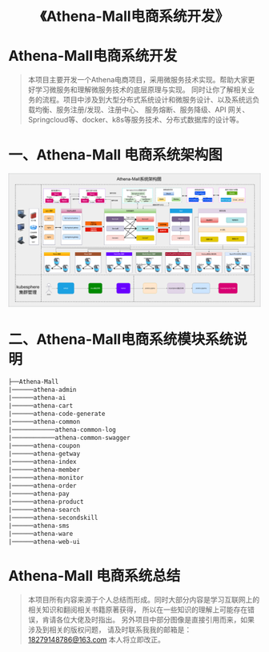 # <h1 align="center">《Athena-Mall电商系统开发》</h1>

# Athena-Mall电商系统开发

> 本项目主要开发一个Athena电商项目，采用微服务技术实现。帮助大家更好学习微服务和理解微服务技术的底层原理与实现。
> 同时让你了解相关业务的流程。项目中涉及到大型分布式系统设计和微服务设计、以及系统远负载均衡、服务注册/发现、注册中心、
> 服务熔断、服务降级、API 网关、Springcloud等、docker、k8s等服务技术、分布式数据库的设计等。

# 一、Athena-Mall 电商系统架构图

![img_1.png](athena-mall开发文档/系统架构设计/image/Athena-Mall系统架构图.png)

# 二、Athena-Mall电商系统模块系统说明

```shell
├──Athena-Mall
|──────athena-admin
|──────athena-ai
|──────athena-cart
|──────athena-code-generate
|──────athena-common
|────────────athena-common-log
|────────────athena-common-swagger
|──────athena-coupon
|──────athena-getway
|──────athena-index
|──────athena-member
|──────athena-monitor
|──────athena-order
|──────athena-pay
|──────athena-product
|──────athena-search
|──────athena-secondskill
|──────athena-sms
|──────athena-ware
|──────athena-web-ui
```


# Athena-Mall 电商系统总结

> 本项目所有内容来源于个人总结而形成。同时大部分内容是学习互联网上的相关知识和翻阅相关书籍原著获得，
> 所以在一些知识的理解上可能存在错误，肯请各位大佬及时指出。
> 另外项目中部分图像是直接引用而来，如果涉及到相关的版权问题，
> 请及时联系我我的邮箱是：18279148786@163.com 本人将立即改正。
